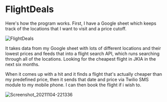 # FlightDeals
Here's how the program works. First, I have a Google sheet which keeps track of the locations that I want to visit and a price cutoff.

![FlightDeals](https://user-images.githubusercontent.com/63019595/140406444-aae200d0-261e-4fe7-9ce5-0e1743672556.png)

It takes data from my Google sheet with lots of different locations and their lowest prices and feeds that into a flight search API, which runs
searching through all of the locations. Looking for the cheapest flight in JKIA in the next six months.

When it comes up with a hit and it finds a flight that's actually cheaper than my predefined price,
then it sends that date and price via Twilio SMS module to my mobile phone. I can then book the flight if i wish to.

![Screenshot_20211104-221336](https://user-images.githubusercontent.com/63019595/140407729-627245fc-9359-4d6a-8f98-b572eba8c3bf.png)
 
